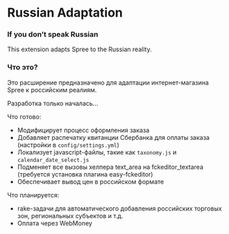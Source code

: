 Russian Adaptation
==================

### If you don’t speak Russian

This extension adapts Spree to the Russian reality.

### Что это?

Это расширение предназначено для адаптации интернет-магазина Spree к российским реалиям.

Разработка только началась...

Что готово:

* Модифицирует процесс оформления заказа
* Добавляет распечатку квитанции Сбербанка для оплаты заказа (настройки в `config/settings.yml`)
* Локализует javascript-файлы, такие как `taxonomy.js` и `calendar_date_select.js`
* Подменяет все вызовы хелпера text_area на fckeditor_textarea (требуется установка плагина easy-fckeditor)
* Обеспечивает вывод цен в российском формате

Что планируется:

* rake-задачи для автоматического добавления российских торговых зон, региональных субъектов и т.д.
* Оплата через WebMoney

